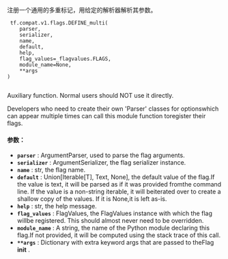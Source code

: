 注册一个通用的多重标记，用给定的解析器解析其参数。

```
 tf.compat.v1.flags.DEFINE_multi(
    parser,
    serializer,
    name,
    default,
    help,
    flag_values=_flagvalues.FLAGS,
    module_name=None,
    **args
)
 
```

Auxiliary function.  Normal users should NOT use it directly.

Developers who need to create their own 'Parser' classes for optionswhich can appear multiple times can call this module function toregister their flags.

#### 参数：
- **`parser`** : ArgumentParser, used to parse the flag arguments.
- **`serializer`** : ArgumentSerializer, the flag serializer instance.
- **`name`** : str, the flag name.
- **`default`** : Union[Iterable[T], Text, None], the default value of the flag.If the value is text, it will be parsed as if it was provided fromthe command line. If the value is a non-string iterable, it will beiterated over to create a shallow copy of the values. If it is None,it is left as-is.
- **`help`** : str, the help message.
- **`flag_values`** : FlagValues, the FlagValues instance with which the flag willbe registered. This should almost never need to be overridden.
- **`module_name`** : A string, the name of the Python module declaring this flag.If not provided, it will be computed using the stack trace of this call.
- **`**args`** : Dictionary with extra keyword args that are passed to theFlag **init** .
